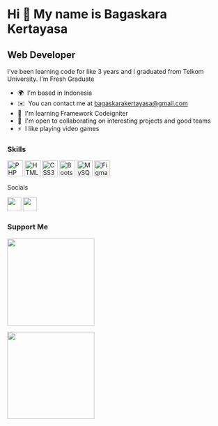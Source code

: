 Hi 👋 My name is Bagaskara Kertayasa
====================================

Web Developer
-------------

I've been learning code for like 3 years and I graduated from Telkom University. I'm Fresh Graduate

*   🌍  I'm based in Indonesia
*   ✉️  You can contact me at [bagaskarakertayasa@gmail.com](mailto:bagaskarakertayasa@gmail.com)
*   🧠  I'm learning Framework Codeigniter
*   🤝  I'm open to collaborating on interesting projects and good teams
*   ⚡  I like playing video games
### Skills
<p align="left">
                                <a href="https://www.php.net/" target="_blank" rel="noreferrer"><img src="https://raw.githubusercontent.com/danielcranney/readme-generator/main/public/icons/skills/php-colored.svg" width="36" height="36" alt="PHP" /></a>
                                <a href="https://developer.mozilla.org/en-US/docs/Glossary/HTML5" target="_blank" rel="noreferrer"><img src="https://raw.githubusercontent.com/danielcranney/readme-generator/main/public/icons/skills/html5-colored.svg" width="36" height="36" alt="HTML5" /></a>
                                <a href="https://www.w3.org/TR/CSS/#css" target="_blank" rel="noreferrer"><img src="https://raw.githubusercontent.com/danielcranney/readme-generator/main/public/icons/skills/css3-colored.svg" width="36" height="36" alt="CSS3" /></a>
                                <a href="https://getbootstrap.com/" target="_blank" rel="noreferrer"><img src="https://raw.githubusercontent.com/danielcranney/readme-generator/main/public/icons/skills/bootstrap-colored.svg" width="36" height="36" alt="Bootstrap" /></a>
                                <a href="https://www.mysql.com/" target="_blank" rel="noreferrer"><img src="https://raw.githubusercontent.com/danielcranney/readme-generator/main/public/icons/skills/mysql-colored.svg" width="36" height="36" alt="MySQL" /></a>
                                <a href="https://www.figma.com/" target="_blank" rel="noreferrer"><img src="https://raw.githubusercontent.com/danielcranney/readme-generator/main/public/icons/skills/figma-colored.svg" width="36" height="36" alt="Figma" /></a>
                    </p>
Socials                               
<p align="left">                        
 <a href="https://www.github.com/bagaskarakertayasa" target="_blank" rel="noreferrer"><img src="https://raw.githubusercontent.com/danielcranney/readme-generator/main/public/icons/socials/github.svg" width="32" height="32" /></a>                    
 <a href="http://www.instagram.com/bagaskarakertayasa" target="_blank" rel="noreferrer"><img src="https://raw.githubusercontent.com/danielcranney/readme-generator/main/public/icons/socials/instagram.svg" width="32" height="32" /></a>  
</p>

### Support Me
<a href="https://www.buymeacoffee.com/bagaskaraK"><img src="https://cdn.buymeacoffee.com/buttons/v2/default-yellow.png" width="200" /></a>
<p align="left">
<a href="https://sociabuzz.com/bagaskarakertayasa/tribe"><img src="https://sociabuzz.s3.ap-southeast-1.amazonaws.com//tribe/resources/img/Logo%20SociaBuzz%20Tribe.png" width="200" /></a>
</p>

